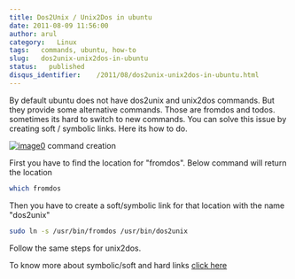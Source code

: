 ```yaml
---
title: Dos2Unix / Unix2Dos in ubuntu
date: 2011-08-09 11:56:00
author: arul
category:   Linux
tags:   commands, ubuntu, how-to
slug:   dos2unix-unix2dos-in-ubuntu
status:   published
disqus_identifier:    /2011/08/dos2unix-unix2dos-in-ubuntu.html
---
```


By default ubuntu does not have dos2unix and unix2dos commands. But they
provide some alternative commands. Those are fromdos and todos.
sometimes its hard to switch to new commands. You can solve this issue
by creating soft / symbolic links. Here its how to do.

[![image0](http://2.bp.blogspot.com/-jElTSUvs3NU/TkFvZUAJY6I/AAAAAAAAArE/dPCEYt8KI04/s400/dos2unix.png)](http://2.bp.blogspot.com/-jElTSUvs3NU/TkFvZUAJY6I/AAAAAAAAArE/dPCEYt8KI04/s400/dos2unix.png)
command creation

First you have to find the location for \"fromdos\". Below command will
return the location

``` bash
which fromdos
```

Then you have to create a soft/symbolic link for that location with the
name \"dos2unix\"

``` bash
sudo ln -s /usr/bin/fromdos /usr/bin/dos2unix
```

Follow the same steps for unix2dos.

To know more about symbolic/soft and hard links [click
here](http://stackoverflow.com/questions/185899/what-is-the-difference-between-a-symbolic-link-and-a-hard-link)
